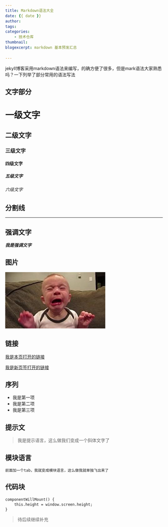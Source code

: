 ```yaml
---
title: Markdown语法大全
date: {{ date }}
author:
tags:
categories:
    - 技术仓库
thumbnail:
blogexcerpt: markdown 基本预发汇总

---
```

jekyll博客采用markdown语法来编写，的确方便了很多，但是mark语法大家熟悉吗？一下列举了部分常用的语法写法

## 文字部分

# 一级文字
## 二级文字
### 三级文字
#### 四级文字
##### 五级文字
###### 六级文字

## 分割线
---

## 强调文字
***我是强调文字***
## 图片

![我是图片的Alt](/assets/img/cry.jpg)

## 链接

[我是本页打开的链接](http://www.jd.com)

<a target="_blank" href="//www.jd.com">我是新页签打开的链接</a>

## 序列

- 我是第一项
- 我是第二项
- 我是第三项

## 提示文
> 我是提示语言，这么做我们变成一个斜体文字了

## 模块语言

    前面加一个tab，我就变成模块语言，这么做我就单独飞出来了

## 代码块
```
componentWillMount() {
    this.height = window.screen.height;
}
```

> 待后续继续补充